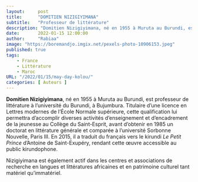 ```yaml
---
layout:     post 
title:      "DOMITIEN NIZIGIYIMANA"
subtitle:   "Professeur de littérature"
description: "Domitien Nizigiyimana, né en 1955 à Muruta au Burundi, est professeur de littérature à l’université du Burundi, à Bujumbura. Titulaire d’une licence en Lettres modernes de l’École Normale supérieure, cette qualification lui permettra d’accomplir diverses activités d’enseignement et d’encadrement de la jeunesse au Collège du Saint-Esprit,"
date:       2022-01-15 12:00:00
author:     "Rabiaa"
image: "https://boremandjo.imgix.net/pexels-photo-10906153.jpeg"
published: true
tags:
    - France 
    - Littérature
    - Maroc
URL: "/2022/01/15/may-day-kolou/"
categories: [ Auteurs ]
---
```


**Domitien Nizigiyimana**, né en 1955 à Muruta au Burundi, est professeur de littérature à l’université du Burundi, à Bujumbura. Titulaire d’une licence en Lettres modernes de l’École Normale supérieure, cette qualification lui permettra d’accomplir diverses activités d’enseignement et d’encadrement de la jeunesse au Collège du Saint-Esprit, avant d’obtenir en 1985 un doctorat en littérature générale et comparée à l’université Sorbonne Nouvelle, Paris III. En 2015, il a traduit du français vers le kirundi *Le Petit Prince* d’Antoine de Saint-Exupéry, rendant cette œuvre accessible au public kirundophone. 

Nizigiyimana est également actif dans les centres et associations de recherche en langues et littératures africaines et en patrimoine culturel tant matériel qu’immatériel.


<!-- ![Rabiaa](https://boremandjo.imgix.net/Domitien%20Nizigiyimana.PNG) -->
